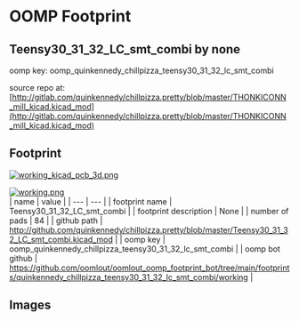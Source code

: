 # OOMP Footprint  
## Teensy30_31_32_LC_smt_combi  by none  
  
oomp key: oomp_quinkennedy_chillpizza_teensy30_31_32_lc_smt_combi  
  
source repo at: [http://gitlab.com/quinkennedy/chillpizza.pretty/blob/master/THONKICONN_mill_kicad.kicad_mod](http://gitlab.com/quinkennedy/chillpizza.pretty/blob/master/THONKICONN_mill_kicad.kicad_mod)  
## Footprint  
  
[![working_kicad_pcb_3d.png](working_kicad_pcb_3d_600.png)](working_kicad_pcb_3d.png)  
  
[![working.png](working_600.png)](working.png)  
| name | value | 
| --- | --- | 
| footprint name | Teensy30_31_32_LC_smt_combi | 
| footprint description | None | 
| number of pads | 84 | 
| github path | http://github.com/quinkennedy/chillpizza.pretty/blob/master/Teensy30_31_32_LC_smt_combi.kicad_mod | 
| oomp key | oomp_quinkennedy_chillpizza_teensy30_31_32_lc_smt_combi | 
| oomp bot github | https://github.com/oomlout/oomlout_oomp_footprint_bot/tree/main/footprints/quinkennedy_chillpizza_teensy30_31_32_lc_smt_combi/working | 
## Images  
